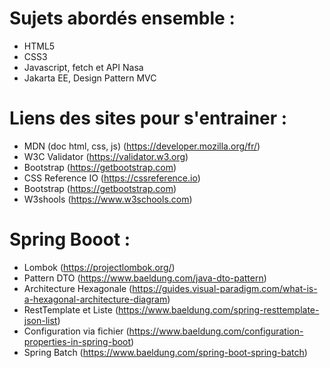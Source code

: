 # Sujets abordés ensemble :
- HTML5
- CSS3
- Javascript, fetch et API Nasa
- Jakarta EE, Design Pattern MVC

# Liens des sites pour s'entrainer :

- MDN (doc html, css, js) (https://developer.mozilla.org/fr/)
- W3C Validator (https://validator.w3.org)
- Bootstrap (https://getbootstrap.com)
- CSS Reference IO (https://cssreference.io)
- Bootstrap (https://getbootstrap.com)
- W3shools (https://www.w3schools.com)

 # Spring Booot :

- Lombok (https://projectlombok.org/)
- Pattern DTO (https://www.baeldung.com/java-dto-pattern)
- Architecture Hexagonale (https://guides.visual-paradigm.com/what-is-a-hexagonal-architecture-diagram)
- RestTemplate et Liste (https://www.baeldung.com/spring-resttemplate-json-list)
- Configuration via fichier (https://www.baeldung.com/configuration-properties-in-spring-boot)
- Spring Batch (https://www.baeldung.com/spring-boot-spring-batch)

